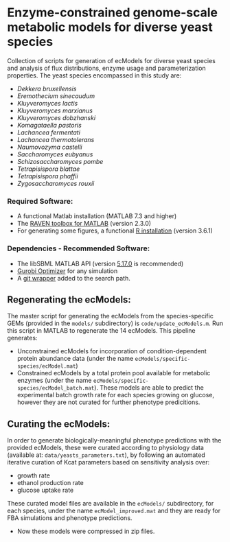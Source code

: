 # Enzyme-constrained genome-scale metabolic models for diverse yeast species
Collection of scripts for generation of ecModels for diverse yeast species and analysis of flux distributions, enzyme usage and parameterization properties. The yeast species encompassed in this study are:
- *Dekkera bruxellensis*
- *Eremothecium sinecaudum*
- *Kluyveromyces lactis*
- *Kluyveromyces marxianus*
- *Kluyveromyces dobzhanski*
- *Komagataella pastoris*
- *Lachancea fermentati*
- *Lachancea thermotolerans*
- *Naumovozyma castelli*
- *Saccharomyces eubyanus*
- *Schizosaccharomyces pombe*
- *Tetrapisispora blattae*
- *Tetrapisispora phaffii*
- *Zygosaccharomyces rouxii*

### Required Software:
* A functional Matlab installation (MATLAB 7.3 and higher)
* The [RAVEN toolbox for MATLAB](https://github.com/SysBioChalmers/RAVEN) (version 2.3.0)
* For generating some figures, a functional [R installation](https://www.r-project.org/) (version 3.6.1)

### Dependencies - Recommended Software:
* The libSBML MATLAB API (version [5.17.0](https://sourceforge.net/projects/sbml/files/libsbml/5.17.0/stable/MATLAB%20interface/) is recommended)
* [Gurobi Optimizer](http://www.gurobi.com/registration/download-reg) for any simulation
* A [git wrapper](https://github.com/manur/MATLAB-git) added to the search path.

## Regenerating the ecModels:
The master script for generating the ecModels from the species-specific GEMs (provided in the `models/` subdirectory) is `code/update_ecModels.m`. Run this  script in MATLAB to regenerate the 14 ecModels. This pipeline generates:
- Unconstrained ecModels for incorporation of condition-dependent protein abundance data (under the name `ecModels/specific-species/ecModel.mat`)
- Constrained ecModels by a total protein pool available for metabolic enzymes (under the name `ecModels/specific-species/ecModel_batch.mat`). These models are able to predict the experimental batch growth rate for each species growing on glucose, however they are not curated for further phenotype predicitions.

## Curating the ecModels:
In order to generate biologically-meaningful phenotype predictions with the provided ecModels, these were curated according to physiology data (available at: `data/yeasts_parameters.txt`), by following an automated iterative curation of Kcat parameters based on sensitivity analysis over:
- growth rate
- ethanol production rate
- glucose uptake rate 

These curated model files are available in the `ecModels/` subdirectory, for each species, under the name `ecModel_improved.mat` and they are ready for FBA simulations and phenotype predictions.
* Now these models were compressed in zip files.
